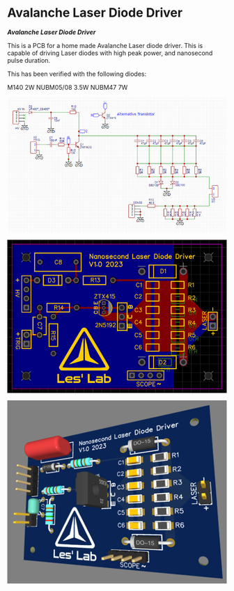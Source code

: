 # Avalanche Laser Diode Driver


***Avalanche Laser Diode Driver***

This is a PCB for a home made Avalanche Laser diode driver.
This is capable of driving Laser diodes with high peak power, and nanosecond pulse duration.

This has been verified with the following diodes:

M140  2W
NUBM05/08 3.5W
NUBM47 7W

![Screenshot](media/schem.png)


![Screenshot](media/pcb.png)

![Screenshot](media/3d.png)
